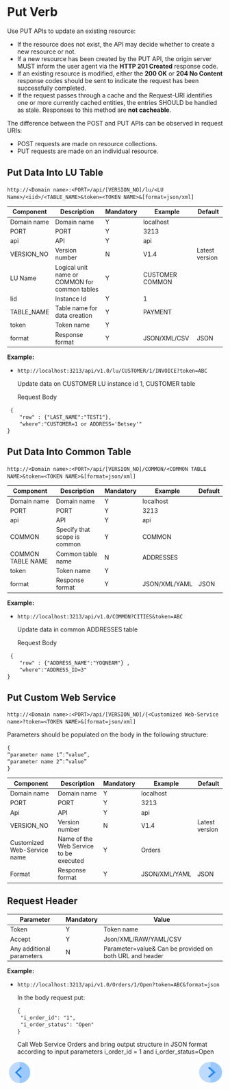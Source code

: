 # Put Verb

Use PUT APIs to update an existing resource:  
- If the resource does not exist, the API may decide whether to create a new resource or not. 
- If a new resource has been created by the PUT API, the origin server MUST inform the user agent via the **HTTP 201 Created** response code.
- If an existing resource is modified, either the **200 OK** or **204 No Content** response codes should be sent to indicate the request has been successfully completed.
- If the request passes through a cache and the Request-URI identifies one or more currently cached entities, the entries SHOULD be handled as stale. Responses to this method are **not cacheable**.

The difference between the POST and PUT APIs can be observed in request URIs:
- POST requests are made on resource collections.
- PUT requests are made on an individual resource.

##  Put Data Into LU Table

<p><code>http://&lt;Domain name&gt;:&lt;PORT&gt;/api/[VERSION_NO]/lu/&lt;LU Name&gt;/&lt;iid&gt;/&lt;TABLE_NAME&gt;&amp;token=&lt;TOKEN NAME&gt;&amp;[format=json/xml]</code></p>

| **Component** | **Description**                               | **Mandatory** | **Example**      | **Default**    |
| ------------- | --------------------------------------------- | ------------- | ---------------- | -------------- |
| Domain name   | Domain name                                   | Y             | localhost        |                |
| PORT          | PORT                                          | Y             | 3213             |                |
| api           | API                                           | Y             | api              |                |
| VERSION_NO    | Version number                                | N             | V1.4             | Latest version |
| LU Name       | Logical unit name or COMMON for common tables | Y             | CUSTOMER  COMMON |                |
| Iid           | Instance Id                                   | Y             | 1                |                |
| TABLE_NAME    | Table name for data creation                  | Y             | PAYMENT          |                |
| token         | Token name                                    | Y             |                  |                |
| format        | Response format                               | Y             | JSON/XML/CSV     | JSON           |

**Example:**

- `http://localhost:3213/api/v1.0/lu/CUSTOMER/1/INVOICE?token=ABC`

  Update data on CUSTOMER LU instance id 1, CUSTOMER table

  Request Body
```
 {
	"row" : {"LAST_NAME":"TEST1"},
	"where":"CUSTOMER=1 or ADDRESS='Betsey'"
}                    
```


##  Put Data Into Common Table

<p><code>http://&lt;Domain name&gt;:&lt;PORT&gt;/api/[VERSION_NO]/COMMON/&lt;COMMON TABLE NAME&gt;&amp;token=&lt;TOKEN NAME&gt;&amp;[format=json/xml]</code></p>

| **Component**     | **Description**              | **Mandatory** | **Example**   | **Default** |
| ----------------- | ---------------------------- | ------------- | ------------- | ----------- |
| Domain name       | Domain name                  | Y             | localhost     |             |
| PORT              | PORT                         | Y             | 3213          |             |
| api               | API                          | Y             | api           |             |
| COMMON            | Specify that scope is common | Y             | COMMON        |             |
| COMMON TABLE NAME | Common table name            | N             | ADDRESSES     |             |
| token             | Token name                   | Y             |               |             |
| format            | Response format              | Y             | JSON/XML/YAML | JSON        |

**Example:**

- `http://localhost:3213/api/v1.0/COMMON?CITIES&token=ABC`

  Update data in common ADDRESSES table
  
  Request Body

```
 {
	"row" : {"ADDRESS_NAME":"YOQNEAM"} ,
	"where":"ADDRESS_ID=3"
}
```


##  Put Custom Web Service 

<p><code>http://&lt;Domain name&gt;:&lt;PORT&gt;/api/[VERSION_NO]/{&lt;Customized Web-Service name&gt;?token=&lt;TOKEN NAME&gt;&amp;[format=json/xml]</code></p>

Parameters should be populated on the body in the following structure:
```
{
“parameter name 1”:”value”,
“parameter name 2”:”value”
}
```


| **Component**               | **Description**                        | **Mandatory** | **Example**   | **Default**    |
| --------------------------- | -------------------------------------- | ------------- | ------------- | -------------- |
| Domain name                 | Domain name                            | Y             | localhost     |                |
| PORT                        | PORT                                   | Y             | 3213          |                |
| Api                         | API                                    | Y             | api           |                |
| VERSION_NO                  | Version number                         | N             | V1.4          | Latest version |
| Customized Web-Service name | Name of the Web Service to be executed | Y             | Orders        |                |
| Format                      | Response format                        | Y             | JSON/XML/YAML | JSON           |

## Request Header

| **Parameter**             | **Mandatory** | **Value**                                                   |
| ------------------------- | ------------- | ----------------------------------------------------------- |
| Token                     | Y             | Token name                                                  |
| Accept                    | Y             | Json/XML/RAW/YAML/CSV                                       |
| Any additional parameters | N             | Parameter=value&     Can be provided on both URL and header |

**Example:**

- `http://localhost:3213/api/v1.0/Orders/1/Open?token=ABC&format=json`

  In the body request put:

  ```
  {
   "i_order_id": "1",
   "i_order_status": "Open"
  }
  ```

  Call Web Service Orders and bring output structure in JSON format according to input parameters i_order_id = 1 and i_order_status=Open

[![Previous](/articles/images/Previous.png)](/articles/15_web_services_and_graphit/13_Supported_Verbs_Post.md)[<img align="right" width="60" height="54" src="/articles/images/Next.png">](/articles/15_web_services_and_graphit/15_Supported_Verbs_Delete.md)


